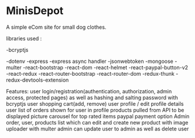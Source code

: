 # MinisDepot

A simple eCom site for small dog clothes. 

libraries used : 

-bcryptjs

-dotenv
-express
-express async handler
-jsonwebtoken
-mongoose
-multer
-react-bootstrap
-react-dom
-react-helmet
-react-paypal-button-v2
-react-redux
-react-router-bootstrap
-react-router-dom
-redux-thunk
-redux-devtools-extension

Features: 
user login/registration(authentication, authorization, admin access, protected pages) as well as hashing and salting password with bcryptjs
user shopping cart(add, remove)
user profile / edit profile details 
user list of orders shown for user in profile
products pulled from API to be displayed
picture carousel for top rated items 
paypal payment option
Admin order, user, products list which can edit and create new product with image uploader with multer
admin can update user to admin as well as delete user


